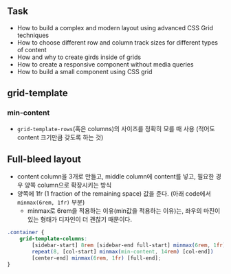 ## Task
- How to build a complex and modern layout using advanced CSS Grid techniques
- How to choose different row and column track sizes for different types of content
- How and why to create girds inside of grids
- How to create a responsive component without media queries
- How to build a small component using CSS grid

## grid-template
### min-content
- `grid-template-rows`(혹은 columns)의 사이즈를 정확히 모를 때 사용 (적어도 content 크기만큼 갖도록 하는 것)

## Full-bleed layout
- content column을 3개로 만들고, middle column에 content를 넣고, 필요한 경우 양쪽 column으로 확장시키는 방식
- 양쪽에 1fr (1 fraction of the remaining space) 값을 준다. (아래 code에서 `minmax(6rem, 1fr)` 부분)
    - minmax로 6rem을 적용하는 이유(min값을 적용하는 이유)는, 좌우의 마진이 있는 형태가 디자인이 더 괜찮기 때문이다.
```scss
.container {
    grid-template-columns:
        [sidebar-start] 8rem [sidebar-end full-start] minmax(6rem, 1fr) [center-start]
        repeat(8, [col-start] minmax(min-content, 14rem) [col-end])
        [center-end] minmax(6rem, 1fr) [full-end];
}
```
